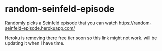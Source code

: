 # random-seinfeld-episode
Randomly picks a Seinfeld episode that you can watch 
https://random-seinfeld-episode.herokuapp.com/

Heroku is removing there free tier soon so this link might not work. will be updating it when I have time.
